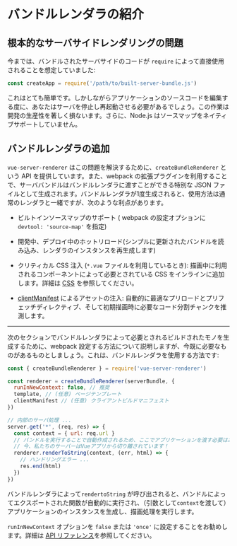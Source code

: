 # バンドルレンダラの紹介

## 根本的なサーバサイドレンダリングの問題

今までは、バンドルされたサーバサイドのコードが `require` によって直接使用されることを想定していました:

```js
const createApp = require('/path/to/built-server-bundle.js')
```

これはとても簡単です。しかしながらアプリケーションのソースコードを編集する度に、あなたはサーバを停止し再起動させる必要があるでしょう。この作業は開発の生産性を著しく損ないます。さらに、Node.js はソースマップをネイティブサポートしていません。

## バンドルレンダラの追加

`vue-server-renderer` はこの問題を解決するために、`createBundleRenderer` という API を提供しています。また、webpack の拡張プラグインを利用することで、サーババンドルはバンドルレンダラに渡すことができる特別な JSON ファイルとして生成されます。バンドルレンダラが1度生成されると、使用方法は通常のレンダラと一緒ですが、次のような利点があります。

- ビルトインソースマップのサポート ( webpack の設定オプションに `devtool: 'source-map'` を指定)

- 開発中、デプロイ中のホットリロード(シンプルに更新されたバンドルを読み込み、レンダラのインスタンスを再生成します)

- クリティカル CSS 注入 (`*.vue` ファイルを利用しているとき): 描画中に利用されるコンポーネントによって必要とされている CSS をインラインに追加します。詳細は [CSS](./css.md) を参照してください。

- [clientManifest](../api/#clientmanifest) によるアセットの注入: 自動的に最適なプリロードとプリフェッチディレクティブ、そして初期描画時に必要なコード分割チャンクを推測します。

---

次のセクションでバンドルレンダラによって必要とされるビルドされたモノを生成するために、webpack 設定する方法について説明しますが、今既に必要なものがあるものとしましょう。これは、バンドルレンダラを使用する方法です:

```js
const { createBundleRenderer } = require('vue-server-renderer')

const renderer = createBundleRenderer(serverBundle, {
  runInNewContext: false, // 推奨
  template, // (任意) ページテンプレート
  clientManifest // (任意) クライアントビルドマニフェスト
})

// 内部のサーバ処理 ...
server.get('*', (req, res) => {
  const context = { url: req.url }
  // バンドルを実行することで自動作成されるため、ここでアプリケーションを渡す必要はありません
  // 今、私たちのサーバーはVueアプリから切り離されています！
  renderer.renderToString(context, (err, html) => {
    // ハンドリングエラー ...
    res.end(html)
  })
})
```

バンドルレンダラによって`rendertoString` が呼び出されると、バンドルによってエクスポートされた関数が自動的に実行され、（引数として`context`を渡して）アプリケーションのインスタンスを生成し、描画処理を実行します。

`runInNewContext` オプションを `false` または `'once'` に設定することをお勧めします。詳細は [API リファレンス](../api/#runinnewcontext)を参照してください。
